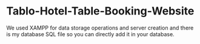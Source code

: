 # Tablo-Hotel-Table-Booking-Website

We used XAMPP for data storage operations and server creation and there is my database SQL file so you can directly add it in your database. 
